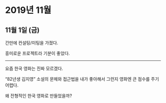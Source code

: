 # 2019년 11월

## 11월 1일 (금)

간만에 컨설팅/미팅을 가졌다.

흥미로운 프로젝트라 기분이 좋았다.

---

요즘 한국 영화는 진짜 모르겠다.

“82년생 김지영” 소설의 문체와 접근법을 내가 좋아해서 그런지
영화엔 큰 점수를 주기 어렵다.

왜 전형적인 한국 영화로 만들었을까?
